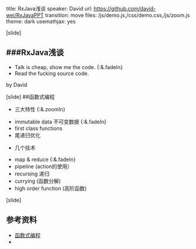 title: RxJava浅谈
speaker: David 
url: https://github.com/david-wei/RxJavaPPT
transition: move 
files: /js/demo.js,/css/demo.css,/js/zoom.js 
theme: dark
usemathjax: yes

[slide]

###RxJava浅谈
---

- Talk is cheap, show me the code. {:&.fadeIn}
- Read the fucking source code. 

by David

[slide]
##函数式编程
+ 三大特性 {:&.zoomIn}
 - immutable data 不可变数据 {:&.fadeIn}
 - first class functions 
 - 尾递归优化
+ 几个技术 
 - map & reduce {:&.fadeIn}
 - pipeline (action的使用）
 - recursing 递归
 - currying (函数分解) 
 - high order function (高阶函数)

[slide]
## 参考资料
+ [函数式编程](http://blogread.cn/it/article/7062?f=wb)
+ 
